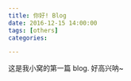 ```yaml
---
title: 你好! Blog
date: 2016-12-15 14:00:00
tags: [others]
categories:

---
```


这是我小窝的第一篇 blog. 好高兴呐~
